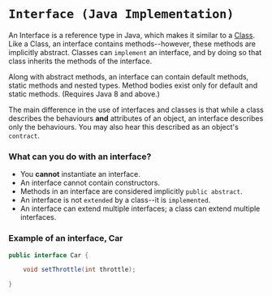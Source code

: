 # `Interface (Java Implementation)`
An Interface is a reference type in Java, which makes it similar to a [Class](./CLASS.md).
Like a Class, an interface contains methods--however, these methods are implicitly abstract.
Classes can `implement` an interface, and by doing so that class inherits the methods of the interface.

Along with abstract methods, an interface can contain default methods, static methods and nested types.
Method bodies exist only for default and static methods. (Requires Java 8 and above.)

The main difference in the use of interfaces and classes is that while a class describes the behaviours
**and** attributes of an object, an interface describes only the behaviours. You may also hear this
described as an object's `contract`.

### What can you do with an interface?
  - You **cannot** instantiate an interface.
  - An interface cannot contain constructors.
  - Methods in an interface are considered implicitly `public abstract`.
  - An interface is not `extended` by a class--it is `implemented`.
  - An interface can extend multiple interfaces; a class can extend multiple interfaces.

### Example of an interface, Car
```java
public interface Car {

    void setThrottle(int throttle);

}
```
